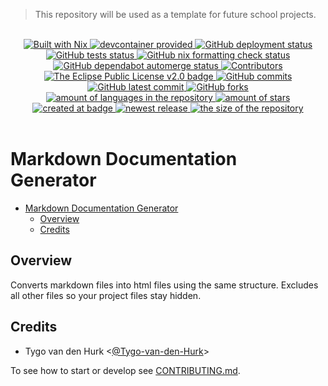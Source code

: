 > This repository will be used as a template for future school projects.

<br>
<div align="center">
    <a href="https://nixos.org">
        <img src="https://img.shields.io/badge/Built_With-Nix-5277C3.svg?style=flat&logo=nixos&labelColor=73C3D5" alt="Built with Nix"/>
    </a>
    <a href="https://containers.dev/">
        <img src="https://img.shields.io/badge/devcontainer-provided-green?style=flat" alt="devcontainer provided"/>
    </a>
    <!--~ Repository CI/CD ~-->
    <a href="https://github.com/Tygo-van-den-Hurk/markdown-documentation-generator/actions/workflows/deploy-github-pages.yml">
        <img src="https://github.com/Tygo-van-den-Hurk/markdown-documentation-generator/workflows/Deploy%20GitHub%20Pages/badge.svg?style=flat" alt="GitHub deployment status" />
    </a>
    <a href="https://github.com/Tygo-van-den-Hurk/markdown-documentation-generator/actions/workflows/nix-flake-check.yml">
        <img src="https://github.com/Tygo-van-den-Hurk/markdown-documentation-generator/workflows/Nix%20Flake%20Checks/badge.svg?style=flat" alt="GitHub tests status" />
    </a>
    <a href="https://github.com/Tygo-van-den-Hurk/markdown-documentation-generator/actions/workflows/nix-format-check.yml">
        <img src="https://github.com/Tygo-van-den-Hurk/markdown-documentation-generator/workflows/Nix%20Format%20Checks/badge.svg?style=flat" alt="GitHub nix formatting check status" />
    </a>
    <a href="https://github.com/Tygo-van-den-Hurk/markdown-documentation-generator/actions/workflows/automerge-dependabot.yml">
        <img src="https://github.com/Tygo-van-den-Hurk/markdown-documentation-generator/workflows/Automerge%20Dependabot/badge.svg?style=flat" alt="GitHub dependabot automerge status" />
    </a>
    <!--~ Repository Statistics ~-->
    <a href="https://github.com/Tygo-van-den-Hurk/markdown-documentation-generator/graphs/contributors">
        <img src="https://img.shields.io/github/contributors/Tygo-van-den-Hurk/markdown-documentation-generator?style=flat" alt="Contributors"/>
    </a>
    <a href="https://github.com/Tygo-van-den-Hurk/markdown-documentation-generator/blob/main/LICENSE">
        <img src="https://img.shields.io/github/license/Tygo-van-den-Hurk/markdown-documentation-generator?style=flat" alt="The Eclipse Public License v2.0 badge" />
    </a>
    <a href="https://github.com/Tygo-van-den-Hurk/markdown-documentation-generator/commit">
        <img src="https://badgen.net/github/commits/Tygo-van-den-Hurk/markdown-documentation-generator?style=flat" alt="GitHub commits" />
    </a>
     <a href="https://github.com/Tygo-van-den-Hurk/markdown-documentation-generator/commit">
        <img src="https://badgen.net/github/last-commit/Tygo-van-den-Hurk/markdown-documentation-generator?style=flat" alt="GitHub latest commit" />
    </a>
    <a href="https://github.com/Tygo-van-den-Hurk/markdown-documentation-generator/network/">
        <img src="https://badgen.net/github/forks/Tygo-van-den-Hurk/markdown-documentation-generator?style=flat" alt="GitHub forks" />
    </a>
    <a href="https://github.com/Tygo-van-den-Hurk/markdown-documentation-generator/">
        <img src="https://img.shields.io/github/languages/count/Tygo-van-den-Hurk/markdown-documentation-generator?style=flat" alt="amount of languages in the repository" />
    </a>   
    <a href="https://github.com/Tygo-van-den-Hurk/markdown-documentation-generator/stargazers">
        <img src="https://img.shields.io/github/stars/Tygo-van-den-Hurk/markdown-documentation-generator?style=flat" alt="amount of stars" />
    </a>
    <!--~ Repository Updates ~-->
    <a href="https://github.com/Tygo-van-den-Hurk/markdown-documentation-generator/pulse">
        <img src="https://img.shields.io/github/created-at/Tygo-van-den-Hurk/markdown-documentation-generator?style=flat" alt="created at badge" />
    </a>
    <a href="https://github.com/Tygo-van-den-Hurk/markdown-documentation-generator/release">
        <img src="https://img.shields.io/github/release/Tygo-van-den-Hurk/markdown-documentation-generator?style=flat&display_name=release" alt="newest release" />
    </a>
    <a href="https://github.com/Tygo-van-den-Hurk/markdown-documentation-generator/">
        <img src="https://img.shields.io/github/repo-size/Tygo-van-den-Hurk/markdown-documentation-generator?style=flat" alt="the size of the repository" />
    </a>   
</div>
<br>

# Markdown Documentation Generator

- [Markdown Documentation Generator](#markdown-documentation-generator)
  - [Overview](#overview)
  - [Credits](#credits)

## Overview

Converts markdown files into html files using the same structure. Excludes all other files so your project files stay hidden.

## Credits

- Tygo van den Hurk <[@Tygo-van-den-Hurk](https://redirects.tygo.van.den.hurk.dev/github/personal/)>

To see how to start or develop see [CONTRIBUTING.md](./CONTRIBUTING.md).
